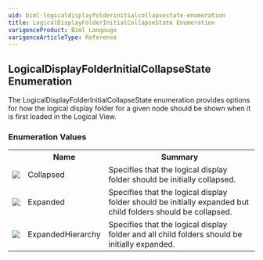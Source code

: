 ```yaml
---
uid: biml-logicaldisplayfolderinitialcollapsestate-enumeration
title: LogicalDisplayFolderInitialCollapseState Enumeration
varigenceProduct: Biml Langauge
varigenceArticleType: Reference
---
```


## LogicalDisplayFolderInitialCollapseState Enumeration<div class="LanguageSummary"><div class ="SummaryItem">The LogicalDisplayFolderInitialCollapseState enumeration provides options for how the logical display folder for a given node should be shown when it is first loaded in the Logical View.</div></div><div class="EnumValueGroup">### Enumeration Values<table id="EnumValue" class="MemberList"><tbody><tr><th class="MemberTypeIconColumnHeader">&nbsp;</th><th class="MemberNameColumnHeader">Name</th><th class="MemberSummaryColumnHeader">Summary</th></tr><tr class="cd0"><td align="center" class="MemberTypeIcon"><img src="enumValue.png"></img></td><td class="MemberName">Collapsed</td><td class="MemberSummary"><div class ="SummaryItem">Specifies that the logical display folder should be initially collapsed.</div></td></tr><tr class="cd1"><td align="center" class="MemberTypeIcon"><img src="enumValue.png"></img></td><td class="MemberName">Expanded</td><td class="MemberSummary"><div class ="SummaryItem">Specifies that the logical display folder should be initially expanded but child folders should be collapsed.</div></td></tr><tr class="cd0"><td align="center" class="MemberTypeIcon"><img src="enumValue.png"></img></td><td class="MemberName">ExpandedHierarchy</td><td class="MemberSummary"><div class ="SummaryItem">Specifies that the logical display folder and all child folders should be initially expanded.</div></td></tr></tbody></table></div>